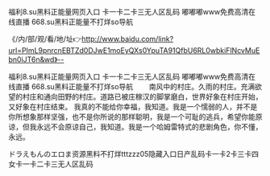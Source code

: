 福利8.su黑料正能量网页入口
卡一卡二卡三无人区乱码
嘟嘟嘟www免费高清在线直播
668.su黑料正能量不打烊so导航


《/内/部/观/看/地/址👉http://www.baidu.com/link?url=PImL9pnrcnEBTZd0DJwE1moEyQXs0YpuTA91QfbU6RL0wbkiFlNcvMuEbn0iJT6n&wd》--

福利8.su黑料正能量网页入口
卡一卡二卡三无人区乱码
嘟嘟嘟www免费高清在线直播
668.su黑料正能量不打烊so导航
　　南风中的村庄。久雨的村庄。充满欲望的村庄和通向田野的村庄。道路已被庄稼汉的脚掌磨白，世界好象在村庄开始，又好象在村庄结束。
我真的不能给你幸福，我知道。我是一个懦弱的人，并不是你所想象那样坚强，也不是你所说的那样聪明，我是一个可耻的逃兵，希望你能原谅，但我永远不会原谅自己，我知道。我是一个哈姆雷特式的悲剧角色，你不懂，永远。





ドラえもんのエロま资源黑料不打烊tttzzz05隐藏入口日产乱码卡一卡2卡三卡四女卡一卡二卡三无人区乱码
